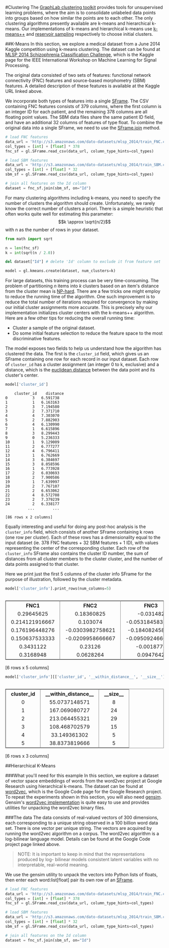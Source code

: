#Clustering 
The
 [GraphLab clustering toolkit](https://dato.com/products/create/docs/graphlab.toolkits.clustering.html)
provides tools for unsupervised learning problems, where the aim is to
consolidate unlabeled data points into groups based on how similar the points
are to each other. The only clustering algorithms presently available are k-means and hierarchical k-means.
Our implementations of k-means and hierarchical k-means use
 [k-means++](http://en.wikipedia.org/wiki/K-means%2B%2B)
and
 [reservoir sampling](http://www.geeksforgeeks.org/reservoir-sampling/)
respectively to choose initial clusters.

##K-Means
In this section, we explore a medical dataset from a June 2014 Kaggle
competition using k-means clustering. The dataset can be found at [MLSP 2014
Schizophrenia Classification Challenge](https://www.kaggle.com/c/mlsp-2014-mri),
which is the Kaggle page for the IEEE International Workshop on Machine Learning
for Signal Processing.

The original data consisted of two sets of features: functional network
connectivity (FNC) features and source-based morphometry (SBM) features. A
detailed description of these features is available at the Kaggle URL linked
above.

We incorporate both types of features into a single
[SFrame](https://dato.com/products/create/docs/generated/graphlab.SFrame.html).
The CSV containing FNC
features consists of 379 columns, where the first column is an integer ID for
each patient, and the remaining 378 columns are all floating point values. The
SBM data files share the same patient ID field, and have an additional 32
columns of features of type float. To combine the original data into a single
SFrame, we need to use the
[SFrame.join](https://dato.com/products/create/docs/generated/graphlab.SFrame.join.html)
method.

```python
# load FNC features
data_url = 'http://s3.amazonaws.com/dato-datasets/mlsp_2014/train_FNC.csv'
col_types = [int] + [float] * 378
fnc_sf = gl.SFrame.read_csv(data_url, column_type_hints=col_types)

# load SBM features
data_url = 'http://s3.amazonaws.com/dato-datasets/mlsp_2014/train_SBM.csv'
col_types = [int] + [float] * 32
sbm_sf = gl.SFrame.read_csv(data_url, column_type_hints=col_types)

# join all features on the Id column
dataset = fnc_sf.join(sbm_sf, on="Id")
```

For many clustering algorithms including k-means, you need to specify the number
of clusters the algorithm should create. Unfortunately, we rarely know the
correct number of clusters a priori. There is a simple heuristic that often
works quite well for estimating this parameter: $$k \approx \sqrt{n/2}$$ with
n as the number of rows in your dataset.

```python
from math import sqrt

n = len(fnc_sf)
k = int(sqrt(n / 2.0))

del dataset["Id"] # delete 'Id' column to exclude it from feature set

model = gl.kmeans.create(dataset, num_clusters=k)
```

For large datasets, this training process can be very time-consuming. The
problem of partitioning *n* items into *k* clusters based on an item's distance
from the cluster mean is
 [NP-hard](http://en.wikipedia.org/wiki/NP-hard). There are a few tricks one might
employ to reduce the running time of the algorithm. One such improvement is to
reduce the total number of iterations required for convergence by making our
initial cluster assignments more accurate. This is precisely why our implementation
initializes cluster centers with the k-means++ algorithm. Here are a few other tips
for reducing the overall running time:

  - Cluster a sample of the original dataset.
  - Do some initial feature selection to reduce the feature space to the most
  discriminative features.

The model exposes two fields to help us understand how the algorithm has
clustered the data. The first is the `cluster_id` field, which gives us an
SFrame containing one row for each record in our input dataset. Each row of
`cluster_id` has a cluster assignment (an integer 0 to k, exclusive) and a
distance, which is the [euclidean
distance](http://en.wikipedia.org/wiki/Euclidean_distance) between the data
point and its cluster's center.

```python
model['cluster_id']
```

```no-highlight
    cluster_id    distance
0           3   6.591738
1           1   6.163163
2           3   7.194580
3           2   7.371710
4           4   7.303070
5           2   7.882903
6           4   6.130990
7           1   6.615896
8           3   8.299443
9           0   5.236333
10          1   9.129009
11          2   6.777277
12          4   6.796411
13          1   6.762669
14          3   6.384697
15          3   8.058596
16          1   6.773928
17          2   6.030693
18          2   7.900586
19          1   7.639997
20          2   7.767107
21          2   6.653062
22          4   8.572708
23          2   7.379239
24          2   6.338177
          ...        ...

[86 rows x 2 columns]
```

Equally interesting and useful for doing any post-hoc analysis is the
`cluster_info` field, which consists of another SFrame containing k rows (one
row per cluster). Each of these rows has a dimensionality equal to the input
dataset (ie. 378 FNC features + 32 SBM features + 1 ID), with values
representing the center of the corresponding cluster. Each row of the
`cluster_info` SFrame also contains the cluster ID number, the sum of distances
from all cluster members to the cluster cluster, and the number of data points
assigned to that cluster.

Here we print just the first 5 columns of the cluster info SFrame for the
purpose of illustration, followed by the cluster metadata.

```python
model['cluster_info'].print_rows(num_columns=5)
```
<div style="max-height:1000px;max-width:1500px;overflow:auto;"><table frame="box" rules="cols">
    <tr>
        <th style="padding-left: 1em; padding-right: 1em; text-align: center">FNC1</th>
        <th style="padding-left: 1em; padding-right: 1em; text-align: center">FNC2</th>
        <th style="padding-left: 1em; padding-right: 1em; text-align: center">FNC3</th>
        <th style="padding-left: 1em; padding-right: 1em; text-align: center">FNC4</th>
        <th style="padding-left: 1em; padding-right: 1em; text-align: center">FNC5</th>
    </tr>
    <tr>
        <td style="padding-left: 1em; padding-right: 1em; text-align: center; vertical-align: top">0.29645625</td>
        <td style="padding-left: 1em; padding-right: 1em; text-align: center; vertical-align: top">0.18360825</td>
        <td style="padding-left: 1em; padding-right: 1em; text-align: center; vertical-align: top">-0.031482</td>
        <td style="padding-left: 1em; padding-right: 1em; text-align: center; vertical-align: top">-0.22433625</td>
        <td style="padding-left: 1em; padding-right: 1em; text-align: center; vertical-align: top">0.27823125</td>
    </tr>
    <tr>
        <td style="padding-left: 1em; padding-right: 1em; text-align: center; vertical-align: top">0.214121916667</td>
        <td style="padding-left: 1em; padding-right: 1em; text-align: center; vertical-align: top">0.103074</td>
        <td style="padding-left: 1em; padding-right: 1em; text-align: center; vertical-align: top">-0.0531845833333</td>
        <td style="padding-left: 1em; padding-right: 1em; text-align: center; vertical-align: top">0.0384319166667</td>
        <td style="padding-left: 1em; padding-right: 1em; text-align: center; vertical-align: top">0.246585041667</td>
    </tr>
    <tr>
        <td style="padding-left: 1em; padding-right: 1em; text-align: center; vertical-align: top">0.176196448276</td>
        <td style="padding-left: 1em; padding-right: 1em; text-align: center; vertical-align: top">-0.0303982758621</td>
        <td style="padding-left: 1em; padding-right: 1em; text-align: center; vertical-align: top">-0.184082458621</td>
        <td style="padding-left: 1em; padding-right: 1em; text-align: center; vertical-align: top">-0.176179551724</td>
        <td style="padding-left: 1em; padding-right: 1em; text-align: center; vertical-align: top">0.123517862069</td>
    </tr>
    <tr>
        <td style="padding-left: 1em; padding-right: 1em; text-align: center; vertical-align: top">0.150637533333</td>
        <td style="padding-left: 1em; padding-right: 1em; text-align: center; vertical-align: top">-0.0209958666667</td>
        <td style="padding-left: 1em; padding-right: 1em; text-align: center; vertical-align: top">-0.0950924666667</td>
        <td style="padding-left: 1em; padding-right: 1em; text-align: center; vertical-align: top">-0.153809926667</td>
        <td style="padding-left: 1em; padding-right: 1em; text-align: center; vertical-align: top">0.0386812133333</td>
    </tr>
    <tr>
        <td style="padding-left: 1em; padding-right: 1em; text-align: center; vertical-align: top">0.3431122</td>
        <td style="padding-left: 1em; padding-right: 1em; text-align: center; vertical-align: top">0.23126</td>
        <td style="padding-left: 1em; padding-right: 1em; text-align: center; vertical-align: top">-0.0018778</td>
        <td style="padding-left: 1em; padding-right: 1em; text-align: center; vertical-align: top">0.04711628</td>
        <td style="padding-left: 1em; padding-right: 1em; text-align: center; vertical-align: top">0.100756</td>
    </tr>
    <tr>
        <td style="padding-left: 1em; padding-right: 1em; text-align: center; vertical-align: top">0.3168948</td>
        <td style="padding-left: 1em; padding-right: 1em; text-align: center; vertical-align: top">0.0628264</td>
        <td style="padding-left: 1em; padding-right: 1em; text-align: center; vertical-align: top">0.0947642</td>
        <td style="padding-left: 1em; padding-right: 1em; text-align: center; vertical-align: top">-0.15517396</td>
        <td style="padding-left: 1em; padding-right: 1em; text-align: center; vertical-align: top">0.1654592</td>
    </tr>
</table>
[6 rows x 5 columns]<br/>
</div>


```python
model['cluster_info'][['cluster_id', '__within_distance__', '__size__']]
```
<div style="max-height:1000px;max-width:1500px;overflow:auto;"><table frame="box" rules="cols">
    <tr>
        <th style="padding-left: 1em; padding-right: 1em; text-align: center">cluster_id</th>
        <th style="padding-left: 1em; padding-right: 1em; text-align: center">__within_distance__</th>
        <th style="padding-left: 1em; padding-right: 1em; text-align: center">__size__</th>
    </tr>
    <tr>
        <td style="padding-left: 1em; padding-right: 1em; text-align: center; vertical-align: top">0</td>
        <td style="padding-left: 1em; padding-right: 1em; text-align: center; vertical-align: top">55.0737148571</td>
        <td style="padding-left: 1em; padding-right: 1em; text-align: center; vertical-align: top">8</td>
    </tr>
    <tr>
        <td style="padding-left: 1em; padding-right: 1em; text-align: center; vertical-align: top">1</td>
        <td style="padding-left: 1em; padding-right: 1em; text-align: center; vertical-align: top">167.069080727</td>
        <td style="padding-left: 1em; padding-right: 1em; text-align: center; vertical-align: top">24</td>
    </tr>
    <tr>
        <td style="padding-left: 1em; padding-right: 1em; text-align: center; vertical-align: top">2</td>
        <td style="padding-left: 1em; padding-right: 1em; text-align: center; vertical-align: top">213.064455321</td>
        <td style="padding-left: 1em; padding-right: 1em; text-align: center; vertical-align: top">29</td>
    </tr>
    <tr>
        <td style="padding-left: 1em; padding-right: 1em; text-align: center; vertical-align: top">3</td>
        <td style="padding-left: 1em; padding-right: 1em; text-align: center; vertical-align: top">108.468702579</td>
        <td style="padding-left: 1em; padding-right: 1em; text-align: center; vertical-align: top">15</td>
    </tr>
    <tr>
        <td style="padding-left: 1em; padding-right: 1em; text-align: center; vertical-align: top">4</td>
        <td style="padding-left: 1em; padding-right: 1em; text-align: center; vertical-align: top">33.149361302</td>
        <td style="padding-left: 1em; padding-right: 1em; text-align: center; vertical-align: top">5</td>
    </tr>
    <tr>
        <td style="padding-left: 1em; padding-right: 1em; text-align: center; vertical-align: top">5</td>
        <td style="padding-left: 1em; padding-right: 1em; text-align: center; vertical-align: top">38.8373819666</td>
        <td style="padding-left: 1em; padding-right: 1em; text-align: center; vertical-align: top">5</td>
    </tr>
</table>
[6 rows x 3 columns]<br/>
</div>

##Hierarchical K-Means

###What you'll need for this example
In this section, we explore a dataset of vector space embeddings of words from 
the word2vec project at Google Research using hierarchical k-means. The dataset 
can be found at [word2vec](https://code.google.com/p/word2vec/), which is the 
Google Code page for the Google Research project. To repeat the experiments 
shown in this section, you will also need [gensim](https://radimrehurek.com/gensim/). 
Gensim's [word2vec implementation](https://radimrehurek.com/gensim/models/word2vec.html)
is quite easy to use and provides utilities for unpacking the word2vec binary files.

###The data
The data consists of real-valued vectors of 300 dimensions, each corresponding to a 
unique string observed in a 100 billion word data set. There is one vector per unique 
string. The vectors are acquired by running the word2vec algorithm on a corpus. The 
word2vec algorithm is a log-bilinear language model. Details can be found at the 
Google Code project page linked above. 

 > NOTE: It is important to keep in mind that the representations produced by log-
 bilinear models consistent latent variables with no interpretable, real-world meaning.

We use the gensim utility to unpack the vectors into Python lists of floats, then 
enter each word:list[float] pair its own row of an
[SFrame](https://dato.com/products/create/docs/generated/graphlab.SFrame.html).

```python
# load FNC features
data_url = 'http://s3.amazonaws.com/dato-datasets/mlsp_2014/train_FNC.csv'
col_types = [int] + [float] * 378
fnc_sf = gl.SFrame.read_csv(data_url, column_type_hints=col_types)

# load SBM features
data_url = 'http://s3.amazonaws.com/dato-datasets/mlsp_2014/train_SBM.csv'
col_types = [int] + [float] * 32
sbm_sf = gl.SFrame.read_csv(data_url, column_type_hints=col_types)

# join all features on the Id column
dataset = fnc_sf.join(sbm_sf, on="Id")
```
